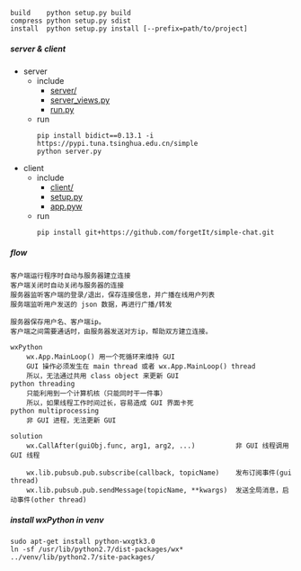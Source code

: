 [^-^]: use setup.py
```
build    python setup.py build
compress python setup.py sdist
install  python setup.py install [--prefix=path/to/project]
```

##### server & client
- server
    + include
        * [server/](./server)
        * [server_views.py](server/views.py)
        * [run.py](./run.py)
    + run
        ```shell
        pip install bidict==0.13.1 -i https://pypi.tuna.tsinghua.edu.cn/simple
        python server.py
        ```
- client
    + include
        * [client/](./client)
        * [setup.py](./setup.py)
        * [app.pyw](./app.pyw)
    + run
        ```shell
        pip install git+https://github.com/forgetIt/simple-chat.git
        ```

##### flow
```
客户端运行程序时自动与服务器建立连接
客户端关闭时自动关闭与服务器的连接
服务器监听客户端的登录/退出，保存连接信息，并广播在线用户列表
服务端监听用户发送的 json 数据，再进行广播/转发
```


[^_^]: p2p flow(not safety)
```
服务器保存用户名、客户端ip。
客户端之间需要通话时，由服务器发送对方ip，帮助双方建立连接。
```

[^_^]: wxPython concurrent
```
wxPython
    wx.App.MainLoop() 用一个死循环来维持 GUI
    GUI 操作必须发生在 main thread 或者 wx.App.MainLoop() thread
    所以，无法通过共用 class object 来更新 GUI
python threading
    只能利用到一个计算机核（只能同时干一件事）
    所以，如果线程工作时间过长，容易造成 GUI 界面卡死
python multiprocessing
    非 GUI 进程，无法更新 GUI

solution
    wx.CallAfter(guiObj.func, arg1, arg2, ...)          非 GUI 线程调用 GUI 线程

    wx.lib.pubsub.pub.subscribe(callback, topicName)    发布订阅事件(gui thread)
    wx.lib.pubsub.pub.sendMessage(topicName, **kwargs)  发送全局消息，启动事件(other thread)
```


##### install wxPython in venv
```shell
sudo apt-get install python-wxgtk3.0
ln -sf /usr/lib/python2.7/dist-packages/wx* ../venv/lib/python2.7/site-packages/
```
